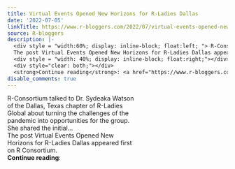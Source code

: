 ```yaml
---
title: Virtual Events Opened New Horizons for R-Ladies Dallas
date: '2022-07-05'
linkTitle: https://www.r-bloggers.com/2022/07/virtual-events-opened-new-horizons-for-r-ladies-dallas/
source: R-bloggers
description: |-
  <div style = "width:60%; display: inline-block; float:left; "> R-Consortium talked to Dr. Sydeaka Watson of the Dallas, Texas chapter of R-Ladies Global about turning the challenges of the pandemic into opportunities for the group. She shared the initial...<br />
  The post Virtual Events Opened New Horizons for R-Ladies Dallas appeared first on R Consortium.</div>
  <div style = "width: 40%; display: inline-block; float:right;"></div>
  <div style="clear: both;"></div>
  <strong>Continue reading</strong>: <a href="https://www.r-bloggers.com/2022/07/virtual-events-opened-new-horizons-for-r-ladies-dallas/ ...
disable_comments: true
---
```

<div style = "width:60%; display: inline-block; float:left; "> R-Consortium talked to Dr. Sydeaka Watson of the Dallas, Texas chapter of R-Ladies Global about turning the challenges of the pandemic into opportunities for the group. She shared the initial...<br />
The post Virtual Events Opened New Horizons for R-Ladies Dallas appeared first on R Consortium.</div>
<div style = "width: 40%; display: inline-block; float:right;"></div>
<div style="clear: both;"></div>
<strong>Continue reading</strong>: <a href="https://www.r-bloggers.com/2022/07/virtual-events-opened-new-horizons-for-r-ladies-dallas/ ...